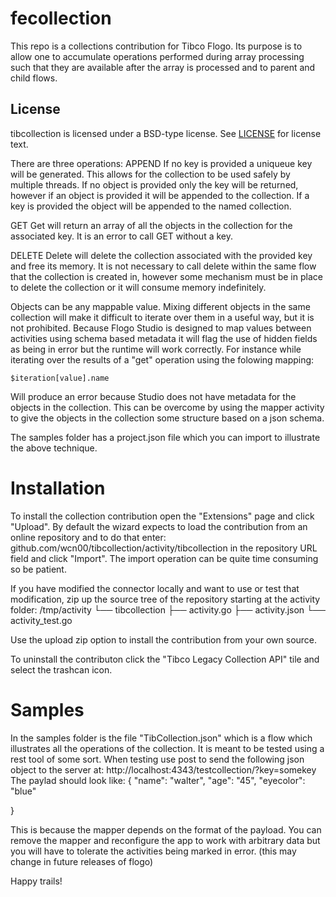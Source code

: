 # fecollection

This repo is a collections contribution for Tibco Flogo.
Its purpose is to allow one to accumulate operations performed during array processing such that they are available after the array is processed and to parent and child flows.

## License
tibcollection is licensed under a BSD-type license. See [LICENSE](LICENSE) for license text.

There are three operations:
APPEND   If no key is provided a uniqueue key will be generated.  This allows for the collection to be used safely by multiple threads.  If no object is provided only the key will be returned, however if an object is provided it will be appended to the collection.  If a key is provided the object will be appended to the named collection.  

GET    Get will return an array of all the objects in the collection for the associated key.  It is an error to call GET without a key.

DELETE   Delete will delete the collection associated with the provided key and free its memory.  It is not necessary to call delete within the same flow that the collection is created in, however some mechanism must be in place to delete the collection or it will consume memory indefinitely.

Objects can be any mappable value.  Mixing different objects in the same collection will make it difficult to iterate over them in a useful way, but it is not prohibited.
Because Flogo Studio is designed to map values between activities using schema based metadata it will flag the use of hidden fields as being in error but the runtime will work correctly.  For instance while iterating over the results of a "get" operation using the folowing mapping:

    $iteration[value].name

Will produce an error because Studio does not have metadata for the objects in the collection.  This can be overcome by using the mapper activity to give the objects in the collection some structure based on a json schema.

The samples folder has a project.json file which you can import to illustrate the above technique.

# Installation

To install the collection contribution open the "Extensions" page and click "Upload".  By default the wizard expects to load the contribution from an online repository and to do that enter:
    github.com/wcn00/tibcollection/activity/tibcollection
in the repository URL field and click "Import".
The import operation can be quite time consuming so be patient.

If you have modified the connector locally and want to use or test that modification, zip up the source tree of the repository starting at the activity folder:
/tmp/activity
└── tibcollection
    ├── activity.go
    ├── activity.json
    └── activity_test.go

Use the upload zip option to install the contribution from your own source.

To uninstall the contributon click the "Tibco Legacy Collection API" tile and select the trashcan icon.



# Samples
In the samples folder is the file "TibCollection.json" which is a flow which illustrates all the operations of the collection.  It is meant to be tested using a rest tool of some sort.
When testing use post to send the following json object to the server at:
    http://localhost:4343/testcollection/?key=somekey
The paylad should look like:
{
	"name": "walter",
	"age": "45",
	"eyecolor": "blue"
	
}

This is because the mapper depends on the format of the payload.  You can remove the mapper and reconfigure the app to work with arbitrary data but you will have to tolerate the activities being marked in error.  (this may change in future releases of flogo)

Happy trails!
